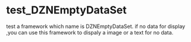 # test_DZNEmptyDataSet
test a framework which name is DZNEmptyDataSet.
if no data for display ,you can use this framework to dispaly a image or a text for no data.

